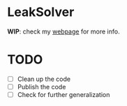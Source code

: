 # LeakSolver

**WIP**: check my [webpage](https://charlietrip.neocities.org/projects/sca-2aes) for more info.

# TODO

- [ ] Clean up the code
- [ ] Publish the code
- [ ] Check for further generalization
